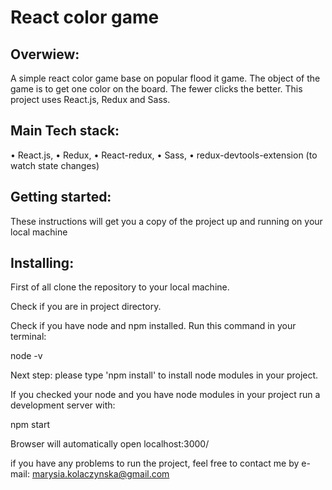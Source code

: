 # React color game

## Overwiew:

A simple react color game base on popular flood it game.
The object of the game is to get one color on the board. The fewer clicks the better.
This project uses React.js, Redux and Sass.

## Main Tech stack:

• React.js,
• Redux,
• React-redux,
• Sass,
• redux-devtools-extension (to watch state changes)

## Getting started:

These instructions will get you a copy of the project up and running on your local machine

## Installing:

First of all clone the repository to your local machine.

Check if you are in project directory.

Check if you have node and npm installed. Run this command in your terminal:

node -v

Next step: please type 'npm install' to install node modules in your project.

If you checked your node and you have node modules in your project run a development server with:

npm start

Browser will automatically open localhost:3000/

if you have any problems to run the project, feel free to contact me by e-mail:
marysia.kolaczynska@gmail.com
